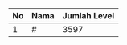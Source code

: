 | No | Nama            | Jumlah Level |
|----|-----------------|--------------|
| 1  | #    |    3597        |
